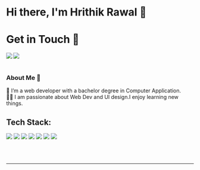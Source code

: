 # Hi there, I'm Hrithik Rawal 👋

# Get in Touch 👋


<a href = "mailto:hrithikrawal4@gmail.com" > <img align = "left" src = "https://img.shields.io/badge/Gmail-D14836?style=for-the-badge&logo=gmail&logoColor=white"/> </a>

<a href = "https://www.linkedin.com/in/hrithik-rawal-7442141b3/" > <img align = "left" src = "https://img.shields.io/badge/LinkedIn-0077B5?style=for-the-badge&logo=linkedin&logoColor=white"/> </a>
 
<br>
</br>
 
 ### About Me 🚀
🌱 I’m a web developer with a bachelor degree in Computer Application. </br>
👨‍💻  I am passionate about Web Dev and UI design.I enjoy learning new things. </br>




## Tech Stack:

<p float="left">
<img src = "https://img.shields.io/badge/Python-FFD43B?style=for-the-badge&logo=python&logoColor=darkgreen"/> 
<img src = "https://img.shields.io/badge/Django-092E20?style=for-the-badge&logo=django&logoColor=white"/> 
<img src = "https://img.shields.io/badge/JavaScript-F7DF1E?style=for-the-badge&logo=javascript&logoColor=black"/>  
<img src = "https://img.shields.io/badge/React-F7DF1E?style=for-the-badge&logo=react&logoColor=white"/> 
<img src = "https://img.shields.io/badge/C%2B%2B-00599C?style=for-the-badge&logo=c%2B%2B&logoColor=white"/>
<img src = "https://img.shields.io/badge/HTML5-E34F26?style=for-the-badge&logo=html5&logoColor=white"/> 
<img src = "https://img.shields.io/badge/CSS3-1572B6?style=for-the-badge&logo=css3&logoColor=white"/> 	
</p>


<br />
<br />

---



